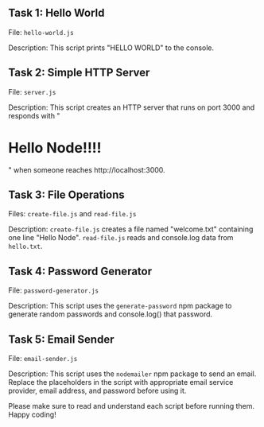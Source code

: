 ## Task 1: Hello World

File: `hello-world.js`

Description: This script prints "HELLO WORLD" to the console.

## Task 2: Simple HTTP Server

File: `server.js`

Description: This script creates an HTTP server that runs on port 3000 and responds with "<h1>Hello Node!!!!</h1>" when someone reaches http://localhost:3000.

## Task 3: File Operations

Files: `create-file.js` and `read-file.js`

Description: `create-file.js` creates a file named "welcome.txt" containing one line "Hello Node". `read-file.js` reads and console.log data from `hello.txt`.

## Task 4: Password Generator

File: `password-generator.js`

Description: This script uses the `generate-password` npm package to generate random passwords and console.log() that password.

## Task 5: Email Sender

File: `email-sender.js`

Description: This script uses the `nodemailer` npm package to send an email. Replace the placeholders in the script with appropriate email service provider, email address, and password before using it.

Please make sure to read and understand each script before running them. Happy coding!

